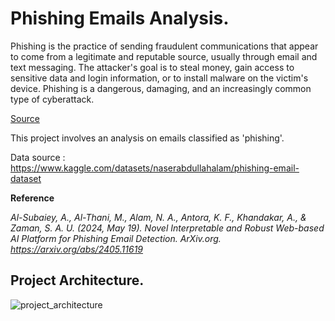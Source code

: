 # Phishing Emails Analysis.
Phishing is the practice of sending fraudulent communications that appear to come from a legitimate and reputable source, usually through email and text messaging. The attacker's goal is to steal money, gain access to sensitive data and login information, or to install malware on the victim's device. Phishing is a dangerous, damaging, and an increasingly common type of cyberattack.

[Source](https://www.cisco.com/c/en/us/products/security/email-security/what-is-phishing.html)

This project involves an analysis on emails classified as 'phishing'.

Data source : https://www.kaggle.com/datasets/naserabdullahalam/phishing-email-dataset

**Reference**

*Al-Subaiey, A., Al-Thani, M., Alam, N. A., Antora, K. F., Khandakar, A., & Zaman, S. A. U. (2024, May 19). Novel Interpretable and Robust Web-based AI Platform for Phishing Email Detection. ArXiv.org. https://arxiv.org/abs/2405.11619*


## Project Architecture.
![project_architecture](https://github.com/Samuel-Njoroge/phishing-emails-analysis/assets/108589210/025031c1-1b69-44d2-b730-be70bb3718c6)
